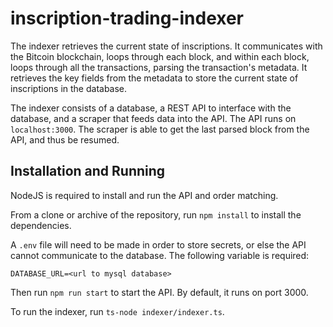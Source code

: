 # inscription-trading-indexer

The indexer retrieves the current state of inscriptions. It communicates with the Bitcoin blockchain, loops through each block, and within each block, loops through all the transactions, parsing the transaction's metadata. It retrieves the key fields from the metadata to store the current state of inscriptions in the database.

The indexer consists of a database, a REST API to interface with the database, and a scraper that feeds data into the API. The API runs on `localhost:3000`. The scraper is able to get the last parsed block from the API, and thus be resumed.

## Installation and Running

NodeJS is required to install and run the API and order matching.

From a clone or archive of the repository, run `npm install` to install the
dependencies. 

A `.env` file will need to be made in order to store secrets, or else the API
cannot communicate to the database. The following variable is required:

```
DATABASE_URL=<url to mysql database>
```

Then run `npm run start` to start the API. By default, it runs
on port 3000.

To run the indexer, run `ts-node indexer/indexer.ts`.
